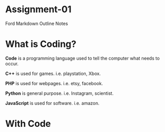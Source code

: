 # Assignment-01
Ford Markdown Outline Notes
# What is Coding?

**Code** is a programming language used to tell the computer what needs to occur.


**C++** is used for games.
i.e. playstation, Xbox.

**PHP** is used for webpages.
i.e. etsy, facebook.

**Python** is general purpose.
i.e. Instagram, scientist.

**JavaScript** is used for software.
i.e. amazon.


# With Code 
